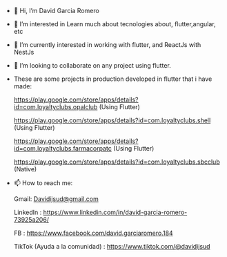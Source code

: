 - 👋 Hi, I’m David Garcia Romero
- 👀 I’m interested in Learn much about tecnologies about, flutter,angular, etc
- 🌱 I’m currently interested in working with flutter, and ReactJs with NestJs
- 💞️ I’m looking to collaborate on any project using flutter.
- These are some projects in production developed in flutter that i have made:

    https://play.google.com/store/apps/details?id=com.loyaltyclubs.opalclub (Using Flutter)
    
    https://play.google.com/store/apps/details?id=com.loyaltyclubs.shell    (Using Flutter)
    
    https://play.google.com/store/apps/details?id=com.loyaltyclubs.farmacorpatc  (Using Flutter)
    
    https://play.google.com/store/apps/details?id=com.loyaltyclubs.sbcclub  (Native)
    
- 📫 How to reach me:

    Gmail:  Davidijsud@gmail.com
    
    LinkedIn : https://www.linkedin.com/in/david-garcia-romero-73925a206/
    
    FB       : https://www.facebook.com/david.garciaromero.184
    
    TikTok (Ayuda a la comunidad)       : https://www.tiktok.com/@davidijsud
   

